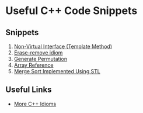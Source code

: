 Useful C++ Code Snippets
================


Snippets
----------------
1. [Non-Virtual Interface (Template Method)](http://en.wikibooks.org/wiki/More_C%2B%2B_Idioms/Non-Virtual_Interface)
2. [Erase-remove idiom](https://github.com/xuwangyin/cpp_snippets/blob/master/erase_remove.cpp)
3. [Generate Permutation](https://github.com/xuwangyin/cpp_snippets/blob/master/generate_permutation.cpp)
3. [Array Reference](https://github.com/xuwangyin/cpp_snippets/blob/master/array_reference.cpp)
4. [Merge Sort Implemented Using STL](http://en.cppreference.com/w/cpp/algorithm/inplace_merge)

Useful Links
----------------
- [More C++ Idioms](http://en.wikibooks.org/w/index.php?title=More_C%2B%2B_Idioms&stable=1)
